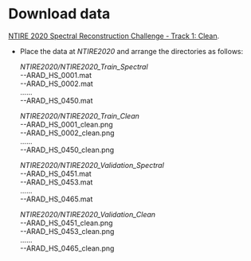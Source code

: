 # Download data
[NTIRE 2020 Spectral Reconstruction Challenge - Track 1: Clean](https://competitions.codalab.org/competitions/22225).

- Place the data at *NTIRE2020* and arrange the directories as follows:

    *NTIRE2020/NTIRE2020_Train_Spectral*  
    --ARAD_HS_0001.mat  
    --ARAD_HS_0002.mat  
    ......  
    --ARAD_HS_0450.mat  
    
    *NTIRE2020/NTIRE2020_Train_Clean*  
    --ARAD_HS_0001_clean.png  
    --ARAD_HS_0002_clean.png  
    ......  
    --ARAD_HS_0450_clean.png  
    
    *NTIRE2020/NTIRE2020_Validation_Spectral*  
    --ARAD_HS_0451.mat  
    --ARAD_HS_0453.mat  
    ......  
    --ARAD_HS_0465.mat  
    
    *NTIRE2020/NTIRE2020_Validation_Clean*  
    --ARAD_HS_0451_clean.png  
    --ARAD_HS_0453_clean.png  
    ......  
    --ARAD_HS_0465_clean.png  

